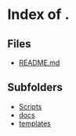 # Index of .

## Files

- [README.md](README.md)

## Subfolders

- [Scripts](Scripts/INDEX.md)
- [docs](docs/INDEX.md)
- [templates](templates/INDEX.md)
